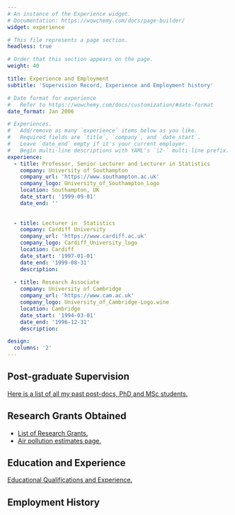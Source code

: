 ```yaml
---
# An instance of the Experience widget.
# Documentation: https://wowchemy.com/docs/page-builder/
widget: experience

# This file represents a page section.
headless: true

# Order that this section appears on the page.
weight: 40

title: Experience and Employment 
subtitle: 'Supervision Record, Experience and Employment history'

# Date format for experience
#   Refer to https://wowchemy.com/docs/customization/#date-format
date_format: Jan 2006

# Experiences.
#   Add/remove as many `experience` items below as you like.
#   Required fields are `title`, `company`, and `date_start`.
#   Leave `date_end` empty if it's your current employer.
#   Begin multi-line descriptions with YAML's `|2-` multi-line prefix.
experience:
  - title: Professor, Senior Lecturer and Lecturer in Statistics
    company: University of Southampton
    company_url: 'https://www.southampton.ac.uk'
    company_logo: University_of_Southampton_Logo
    location: Southampton, UK
    date_start: '1999-09-01'
    date_end: ''
    
    
  - title: Lecturer in  Statistics
    company: Cardiff University
    company_url: 'https://www.cardiff.ac.uk'
    company_logo: Cardiff_University_logo
    location: Cardiff
    date_start: '1997-01-01'
    date_end: '1999-08-31'
    description: 
    
  - title: Research Associate
    company: University of Cambridge
    company_url: 'https://www.cam.ac.uk'
    company_logo: University_of_Cambridge-Logo.wine
    location: Cambridge
    date_start: '1994-03-01'
    date_end: '1996-12-31'
    description: 

design:
  columns: '2'
---
```


<h2> Post-graduate Supervision </h2> 
<a href="phdstudents.html"> Here is a list of all my past post-docs, PhD and MSc students.  </a> 

<h2> Research Grants Obtained </h2> 
<ul>
<li><a href="grants.html"> List of Research Grants. </a> 
<li> <a href="pollution_estimates.html"> Air pollution estimates page. </a>
</ul>

<h2> Education and Experience </h2> 

<a href="education.html"> Educational Qualifications  and Experience. </a> 

<h2> Employment History </h2> 
